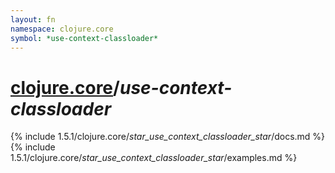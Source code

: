 ```yaml
---
layout: fn
namespace: clojure.core
symbol: *use-context-classloader*
---
```


# [clojure.core](../)/*use-context-classloader*

{% include 1.5.1/clojure.core/_star_use_context_classloader_star_/docs.md %}
{% include 1.5.1/clojure.core/_star_use_context_classloader_star_/examples.md %}

